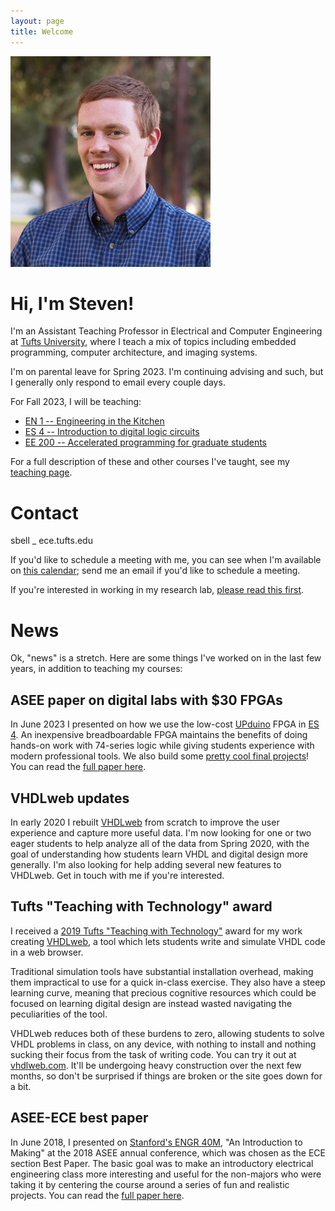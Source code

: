 ```yaml
---
layout: page
title: Welcome
---
```

<img class="floater" src="assets/img/portrait.jpg" />

# Hi, I'm Steven!

I'm an Assistant Teaching Professor in Electrical and Computer Engineering at [Tufts University](http://engineering.tufts.edu/ece), where I teach a mix of topics including embedded programming, computer architecture, and imaging systems.

I'm on parental leave for Spring 2023.  I'm continuing advising and such, but I generally only respond to email every couple days.

For Fall 2023, I will be teaching:
* [EN 1 -- Engineering in the Kitchen](http://www.ece.tufts.edu/en/1EK)
* [ES 4 -- Introduction to digital logic circuits](http://www.ece.tufts.edu/es/4)
* [EE 200 -- Accelerated programming for graduate students](http://www.ece.tufts.edu/ee/200)

For a full description of these and other courses I've taught, see my [teaching page](teaching).

# Contact

sbell _ ece.tufts.edu

If you'd like to schedule a meeting with me, you can see when I'm available on [this calendar](https://calendar.google.com/calendar/embed?src=jqv8i8fejpbggot1r8k7qooqoc%40group.calendar.google.com&ctz=America%2FNew_York&mode=WEEK); send me an email if you'd like to schedule a meeting.

If you're interested in working in my research lab, [please read this first](working_with_me).

# News
Ok, "news" is a stretch.  Here are some things I've worked on in the last few years, in addition to teaching my courses:

## ASEE paper on digital labs with $30 FPGAs
In June 2023 I presented on how we use the low-cost [UPduino](https://tinyvision.ai/products/upduino-v3-1) FPGA in [ES 4](http://www.ece.tufts.edu/es/4/).  An inexpensive breadboardable FPGA maintains the benefits of doing hands-on work with 74-series logic while giving students experience with modern professional tools.  We also build some [pretty cool final projects](http://www.ece.tufts.edu/es/4/past_projects.html)!  You can read the [full paper here](https://nemo.asee.org/public/conferences/327/papers/39742/view).

## VHDLweb updates
In early 2020 I rebuilt [VHDLweb](vhdlweb.com) from scratch to improve the user experience and capture more useful data.  I'm now looking for one or two eager students to help analyze all of the data from Spring 2020, with the goal of understanding how students learn VHDL and digital design more generally.  I'm also looking for help adding several new features to VHDLweb.  Get in touch with me if you're interested.

## Tufts "Teaching with Technology" award
I received a [2019 Tufts "Teaching with Technology"](https://sites.tufts.edu/ets/2019/05/23/winners-of-the-2019-teaching-with-technology-awards/) award for my work creating [VHDLweb](vhdlweb.com), a tool which lets students write and simulate VHDL code in a web browser.

Traditional simulation tools have substantial installation overhead, making them impractical to use for a quick in-class exercise.  They also have a steep learning curve, meaning that precious cognitive resources which could be focused on learning digital design are instead wasted navigating the peculiarities of the tool.

VHDLweb reduces both of these burdens to zero, allowing students to solve VHDL problems in class, on any device, with nothing to install and nothing sucking their focus from the task of writing code.
You can try it out at [vhdlweb.com](http://vhdlweb.com).  It'll be undergoing heavy construction over the next few months, so don't be surprised if things are broken or the site goes down for a bit.

## ASEE-ECE best paper
In June 2018, I presented on [Stanford's ENGR 40M](https://web.stanford.edu/class/archive/engr/engr40m.1178/index.html), "An Introduction to Making" at the 2018 ASEE annual conference, which was chosen as the ECE section Best Paper.  The basic goal was to make an introductory electrical engineering class more interesting and useful for the non-majors who were taking it by centering the course around a series of fun and realistic projects.  You can read the [full paper here](https://peer.asee.org/rethinking-non-major-circuits-pedagogy-for-improved-motivation).

